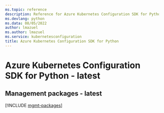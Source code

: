 ```yaml
---
ms.topic: reference
description: Reference for Azure Kubernetes Configuration SDK for Python
ms.devlang: python
ms.data: 08/05/2022
author: lmazuel
ms.author: lmazuel
ms.service: kubernetesconfiguration
title: Azure Kubernetes Configuration SDK for Python
---
```

# Azure Kubernetes Configuration SDK for Python - latest

## Management packages - latest
[!INCLUDE [mgmt-packages](kubernetes-configuration-mgmt-index.md)]